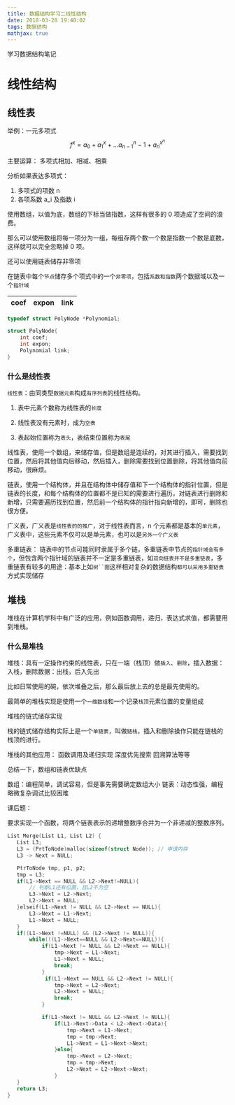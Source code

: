 ```yaml
---
title: 数据结构学习二线性结构
date: 2018-03-28 19:40:02
tags: 数据结构
mathjax: true
---
```


学习数据结构笔记

<!-- more -->

# 线性结构

## 线性表

举例：一元多项式
$$f^{x} = a_0 + a_1{^x}+ ... a_{n-1}{^n-1} + a_n^{x^n}$$

主要运算： 多项式相加、相减、相乘

分析如果表达多项式：

1. 多项式的项数 n
2. 各项系数 a_i 及指数 i

使用数组，以值为底，数组的下标当做指数，这样有很多的 0 项造成了空间的浪费。

那么可以使用数组将每一项分为一组，每组存两个数一个数是指数一个数是底数，这样就可以完全忽略掉 0 项。

还可以使用链表储存非零项

在链表中每个`节点`储存多个项式中的一个`非零项`，包括`系数和指数`两个数据域以及一个`指针域`

| coef | expon | link |
| ---- | ----- | ---- |


```C
typedef struct PolyNode *Polynomial;

struct PolyNode{
    int coef;
    int expon;
    Polynomial link;
}
```

### 什么是线性表

`线性表`：由同类型`数据元素`构成`有序列表`的线性结构。

1. 表中元素个数称为线性表的`长度`

2. 线性表没有元素时，成为`空表`

3. 表起始位置称为`表头`，表结束位置称为`表尾`

线性表，使用一个数组，来储存值，但是数组是连续的，对其进行插入，需要找到位置，然后将其他值向后移动，然后插入，删除需要找到位置删除，将其他值向前移动，很麻烦。

链表，使用一个结构体，并且在结构体中储存值和下一个结构体的指针位置，但是链表的长度，和每个结构体的位置都不是已知的需要进行遍历，对链表进行删除和新增，只需要遍历找到位置，然后前一个结构体的指针指向新增的，即可，删除也很方便。

广义表，广义表是`线性表的的推广`，对于线性表而言，n 个元素都是基本的`单元素`，广义表中，这些元素不仅可以是单元素，也可以是`另外一个广义表`

多重链表： 链表中的节点可能同时隶属于多个链，多重链表中节点的`指针域会有多个`，但包含两个指针域的链表并不一定是多重链表，如`双向链表并不是多重链表`，多重链表有较多的用途：基本上如` 树``图 `这样相对复杂的数据结构`都可以采用多重链表`方式实现储存

## 堆栈

堆栈在计算机学科中有广泛的应用，例如函数调用，递归，表达式求值，都需要用到堆栈。

### 什么是堆栈

堆栈：具有一定操作约束的线性表，只在一端（栈顶）做`插入`、`删除`，插入数据：入栈，删除数据：出栈，后入先出

比如日常使用的碗，依次堆叠之后，那么最后放上去的总是最先使用的。

最简单的堆栈实现是使用一个`一维数组`和一个记录`栈顶`元素位置的变量组成

堆栈的链式储存实现

栈的链式储存结构实际上是一个`单链表`，叫做`链栈`，插入和删除操作只能在链栈的栈顶的进行。

堆栈的其他应用：
函数调用及递归实现
深度优先搜索
回溯算法等等

总结一下，数组和链表优缺点

数组：编程简单，调试容易，但是事先需要确定数组大小
链表：动态性强，编程略微复杂调试比较困难

课后题：

要求实现一个函数，将两个链表表示的递增整数序合并为一个非递减的整数序列。

```C
List Merge(List L1, List L2) {
   List L3;
   L3 = (PrtToNode)malloc(sizeof(struct Node)); // 申请内存
   L3 -> Next = NULL;

   PtrToNode tmp, p1, p2;
   tmp = L3;
   if(L1->Next == NULL && L2->Next!=NULL){
       // 判断L1还有位置，且L2不为空
       L3->Next = L2->Next;
       L2->Next = NULL;
   }elseif(L1->Next != NULL && L2->Next == NULL){
       L3->Next = L1->Next;
       L1->Next = NULL;
   }
   if((L1->Next !=NULL) && (L2->Next != NULL)){
       while(!(L1->Next==NULL && L2->Next==NULL)){
           if(L1->Next != NULL && L2->Next == NULL){
               tmp->Next = L1->Next;
               L1->Next = NULL;
               break;
           }
            if(L1->Next == NULL && L2->Next != NULL){
               tmp->Next = L2->Next;
               L2->Next = NULL;
               break;
           }

           if(L1->Next != NULL && L2->Next != NULL){
               if(L1->Next->Data < L2->Next->Data){
                   tmp->Next = L1->Next;
                   tmp = tmp->Next;
                   L1->Next = L1->Next->Next;
               }else{
                   tmp->Next = L2->Next;
                   tmp = tmp->Next;
                   L2->Next = L2->Next->Next;
               }
   }
   return L3;
}
```
